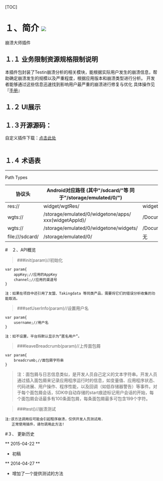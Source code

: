 ﻿[TOC]
 
#   １、简介 [![](http://appcan-download.oss-cn-beijing.aliyuncs.com/%E5%85%AC%E6%B5%8B%2Fgf.png)]()
 
崩溃大师插件
## １.１ 业务限制资源规格限制说明
本插件包封装了Testin崩溃分析的相关模块，能根据实际用户发生的崩溃信息，帮助确定崩溃发生的规模以及严重程度，根据应用版本和崩溃类型进行分析。
开发者能够通过这些信息迅速找到影响用户最严重的崩溃进行修复与优化
具体操作见『[手册](http://newdocx.appcan.cn/newdocx/docx?type=1046_975 "手册")』
## １.２ UI展示
 
## １.３开源源码：
自定义插件下载：[点击此处](http://plugin.appcan.cn/details.html?id=407_index)  
　
 
## １.４ 术语表
------------
Path Types

|  协议头 |  Android对应路径 (其中"/sdcard/"等 同于"/storage/emulated/0/") | iOS对应路径  |
| ------------ | ------------ | ------------ |
| res:// |widget/wgtRes/   |widget/wgtRes   |
|  wgts:// | /storage/emulated/0/widgetone/apps/ xxx(widgetAppId)/  |  /Documents/apps/xxx(widgetAppId)/ |
|  wgts:// |  /storage/emulated/0/widgetone/widgets/ |  /Documents/widgets/ |
|  file:///sdcard/ | /storage/emulated/0/  | 无  |
 
#　２、API概览
> ###init(param)//初始化
	
	var param{
		appKey;//应用的AppKey
		channel;//应用的渠道号
	}

	注：如果在项目中还引用了友盟、Takingdata 等同类产品，需要将它们的错误分析收集的功能取消。
	
>  ###setUserInfo(param)//设置用户名

	var param{
		username;//用户名
	}
	
	注：如不设置，平台将默认显示为“匿名用户”。
	
> ###leaveBreadcrumb(param)//上传面包屑

	var param{
		breadcrumb;//面包屑字符串
	}
	
> 	注：面包屑与日志信息类似，是开发人员自己定义的文本字符串。开发人员通过插入面包屑来记录应用程序运行时的信息，如变量值、应用程序状态、代码进展、用户操作、程序性能，以及回调（如低存储器警告）等事件。对于每个面包屑会话，SDK中自动存储的start痕迹标记用户会话的开始，每个面包屑会话最多有100条面包屑，每条面包屑最多可包含199个字符。
	
> ###test()//崩溃测试

	注:该方法调用后可能会引起程序崩溃，仅供开发人员测试用.
	   正常使用插件，请勿调用此方法!
		

#３、 更新历史

** 2015-04-22 **
- 初稿

** 2014-04-27 **
- 增加了一个提供测试的方法
